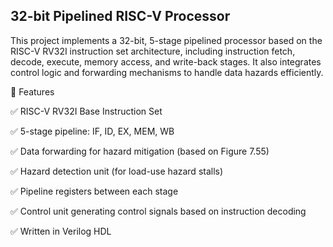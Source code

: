 ## 32-bit Pipelined RISC-V Processor

This project implements a 32-bit, 5-stage pipelined processor based on the RISC-V RV32I instruction set architecture, including instruction fetch, decode, execute, memory access, and write-back stages. It also integrates control logic and forwarding mechanisms to handle data hazards efficiently.

📌 Features  

✅ RISC-V RV32I Base Instruction Set

✅ 5-stage pipeline: IF, ID, EX, MEM, WB

✅ Data forwarding for hazard mitigation (based on Figure 7.55)

✅ Hazard detection unit (for load-use hazard stalls)

✅ Pipeline registers between each stage

✅ Control unit generating control signals based on instruction decoding

✅ Written in Verilog HDL
